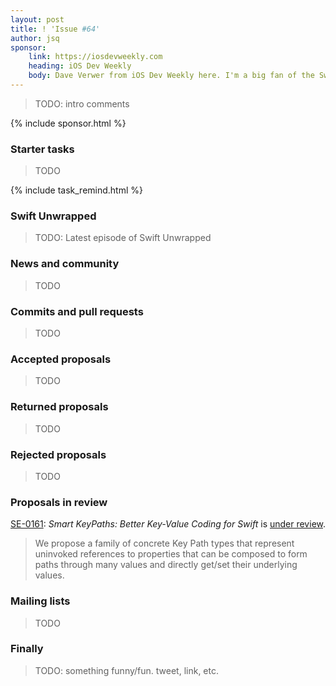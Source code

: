 ```yaml
---
layout: post
title: ! 'Issue #64'
author: jsq
sponsor:
    link: https://iosdevweekly.com
    heading: iOS Dev Weekly
    body: Dave Verwer from iOS Dev Weekly here. I'm a big fan of the Swift Weekly Brief so when I saw they were looking for support, I thought I should do that! Keep up the good work Jesse!
---
```


> TODO: intro comments

<!--excerpt-->

{% include sponsor.html %}

### Starter tasks

> TODO

{% include task_remind.html %}

### Swift Unwrapped

> TODO: Latest episode of Swift Unwrapped

### News and community

> TODO

### Commits and pull requests

> TODO

### Accepted proposals

> TODO

### Returned proposals

> TODO

### Rejected proposals

> TODO

### Proposals in review

[SE-0161](https://github.com/apple/swift-evolution/blob/master/proposals/0161-key-paths.md): *Smart KeyPaths: Better Key-Value Coding for Swift* is [under review](https://lists.swift.org/pipermail/swift-evolution-announce/2017-March/000334.html).

> We propose a family of concrete Key Path types that represent uninvoked references to properties that can be composed to form paths through many values and directly get/set their underlying values.

### Mailing lists

> TODO

### Finally

> TODO: something funny/fun. tweet, link, etc.
